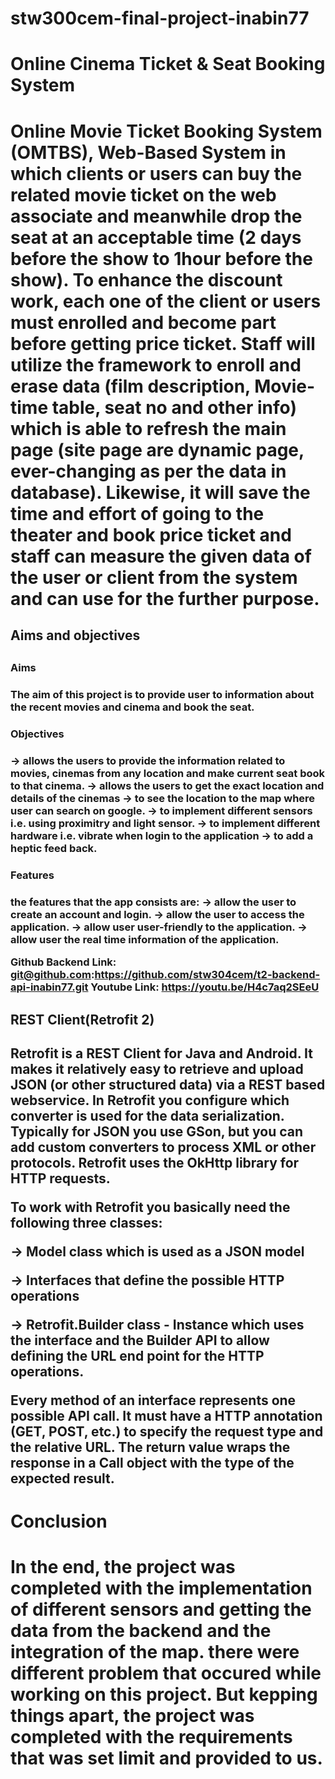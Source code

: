# stw300cem-final-project-inabin77
<h1> Online Cinema Ticket & Seat Booking System <h1>
  
Online Movie Ticket Booking System (OMTBS), Web-Based System in which clients or users can buy the related movie ticket on the web associate and meanwhile drop the seat at an acceptable time (2 days before the show to 1hour before the show). To enhance the discount work, each one of the client or users must enrolled and become part before getting price ticket. 
Staff will utilize the framework to enroll and erase data (film description, Movie-time table, seat no and other info) which is able to refresh the main page (site page are dynamic page, ever-changing as per the data in database). Likewise, it will save the time and effort of going to the theater and book price ticket and staff can measure the given data of the user or client from the system and can use for the further purpose.   


<h2> Aims and objectives <h2>
  
<h3> Aims <h3>
  
The aim of this project is to provide user to information about the recent movies and cinema and book the seat.

<h3> Objectives <h3>
  
-> allows the users to provide the information related to movies, cinemas from any location and make current seat book to that cinema.
-> allows the users to get the exact location and details of the cinemas
-> to see the location to the map where user can search on google.
-> to implement different sensors i.e. using proximitry and light sensor.
-> to implement different hardware i.e. vibrate when login to the application 
-> to add a heptic feed back.

<h3> Features <h3>
  
the features that the app consists are:
-> allow the user to create an account and login.
-> allow the user to access the application.
-> allow user user-friendly to the application.
-> allow user the real time information of the application.


Github Backend Link: git@github.com:https://github.com/stw304cem/t2-backend-api-inabin77.git
Youtube Link: https://youtu.be/H4c7aq2SEeU

<h2> REST Client(Retrofit 2) <h2>
  
Retrofit is a REST Client for Java and Android. It makes it relatively easy 
to retrieve and upload JSON (or other structured data) via a REST based webservice. 
In Retrofit you configure which converter is used for the data serialization. 
Typically for JSON you use GSon, but you can add custom converters to process 
XML or other protocols. Retrofit uses the OkHttp library for HTTP requests.

To work with Retrofit you basically need the following three classes:

-> Model class which is used as a JSON model

-> Interfaces that define the possible HTTP operations

-> Retrofit.Builder class - Instance which uses the interface and the Builder API to allow defining the URL end point for the HTTP operations.

Every method of an interface represents one possible API call. It must have a 
HTTP annotation (GET, POST, etc.) to specify the request type and the relative URL. 
The return value wraps the response in a Call object with the type of the expected result.

<h1> Conclusion <h1>
  
In the end, the project was completed with the implementation of different sensors and getting 
the data from the backend and the integration of the map. there were different problem that occured while
working on this project. But kepping things apart, the project was completed with the requirements
that was set limit and provided to us. 
